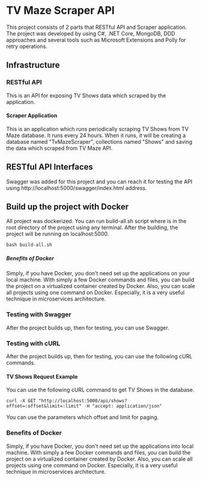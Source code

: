 # TV Maze Scraper API                                                                                                                     
This project consists of 2 parts that RESTful API and Scraper application. The project was developed by using C#, .NET Core, MongoDB, DDD approaches and several tools such as Microsoft Extensions and Polly for retry operations.

## Infrastructure

### RESTful API

This is an API for exposing TV Shows data which scraped by the application.

#### Scraper Application
This is an application which runs periodically scraping TV Shows from TV Maze database. It runs every 24 hours. When it runs, it will be creating a database named "TvMazeScraper", collections named "Shows" and saving the data which scraped from TV Maze API.

## RESTful API Interfaces
Swagger was added for this project and you can reach it for testing the API using http://localhost:5000/swagger/index.html address.


## Build up the project with Docker
All project was dockerized. You can run build-all.sh script where is in the root directory of the project using any terminal. After the building, the project will be running on localhost:5000.

`bash build-all.sh`

##### Benefits of Docker
Simply, if you have Docker, you don't need set up the applications on your local machine. With simply a few Docker commands and files, you can build the project on a virtualized container created by Docker. Also, you can scale all projects using one command on Docker. Especially, it is a very useful technique in microservices architecture.

### Testing with Swagger
After the project builds up, then for testing, you can use Swagger.

### Testing with cURL
After the project builds up, then for testing, you can use the following cURL commands.

#### TV Shows Request Example
You can use the following cURL command to get TV Shows in the database.


```
curl -X GET "http://localhost:5000/api/shows?offset=:offset&limit=:limit" -H "accept: application/json"
```
You can use the parameters which offset and limit for paging.

### Benefits of Docker
Simply, if you have Docker, you don't need set up the applications into local machine. With simply a few Docker commands and files, you can build the project on a virtualized container created by Docker. Also, you can scale all projects using one command on Docker. Especially, it is a very useful technique in microservices architecture.
